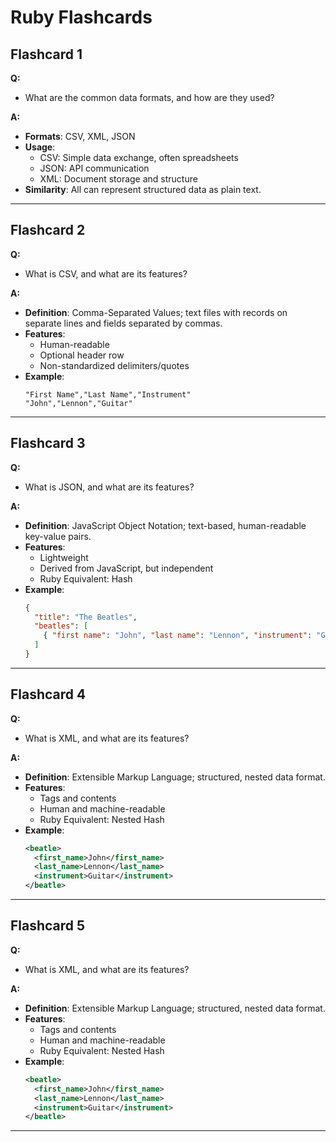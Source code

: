 # Ruby Flashcards

## Flashcard 1  
**Q:**  
- What are the common data formats, and how are they used?  

**A:**  
- **Formats**: CSV, XML, JSON  
- **Usage**:  
  - CSV: Simple data exchange, often spreadsheets  
  - JSON: API communication  
  - XML: Document storage and structure  
- **Similarity**: All can represent structured data as plain text.  
---  

## Flashcard 2  
**Q:**  
- What is CSV, and what are its features?  

**A:**  
- **Definition**: Comma-Separated Values; text files with records on separate lines and fields separated by commas.  
- **Features**:  
  - Human-readable  
  - Optional header row  
  - Non-standardized delimiters/quotes  
- **Example**:  
  ```csv  
  "First Name","Last Name","Instrument"  
  "John","Lennon","Guitar"  
  ```
---

## Flashcard 3  
**Q:**  
- What is JSON, and what are its features?

**A:**  
- **Definition**: JavaScript Object Notation; text-based, human-readable key-value pairs. 
- **Features**:  
  - Lightweight
  - Derived from JavaScript, but independent
  - Ruby Equivalent: Hash
- **Example**:  
  ```json
  {  
    "title": "The Beatles",  
    "beatles": [  
      { "first name": "John", "last name": "Lennon", "instrument": "Guitar" }  
    ]  
  }  
  ```
---

## Flashcard 4 
**Q:**  
- What is XML, and what are its features?

**A:**  
- **Definition**: Extensible Markup Language; structured, nested data format.
- **Features**:  
  - Tags and contents
  - Human and machine-readable
  - Ruby Equivalent: Nested Hash
- **Example**:  
  ```xml
  <beatle>  
    <first_name>John</first_name>  
    <last_name>Lennon</last_name>  
    <instrument>Guitar</instrument>  
  </beatle>  
  ```
---

## Flashcard 5
**Q:**  
- What is XML, and what are its features?

**A:**  
- **Definition**: Extensible Markup Language; structured, nested data format.
- **Features**:  
  - Tags and contents
  - Human and machine-readable
  - Ruby Equivalent: Nested Hash
- **Example**:  
  ```xml
  <beatle>  
    <first_name>John</first_name>  
    <last_name>Lennon</last_name>  
    <instrument>Guitar</instrument>  
  </beatle>  
  ```
---

